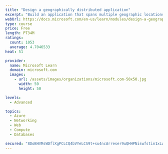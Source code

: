```yaml
---
title: "Design a geographically distributed application"
excerpt: "Build an application that spans multiple geographic locations for high availability and resiliency."
webUrl: https://docs.microsoft.com/en-us/learn/modules/design-a-geographically-distributed-application/
type: course
price: Free
length: PT34M
ratings:
  count: 1053
  average: 4.7046533
heat: 51

provider:
  name: Microsoft Learn
  domain: microsoft.com
  images:
    - url: /assets/images/organizations/microsoft.com-50x50.jpg
      width: 50
      height: 50

levels:
  - Advanced

topics:
  - Azure
  - Networking
  - Web
  - Compute
  - Databases

secured: "8DoBHVMsWDflXgPCLCQ4bVYeLCS9t+su4ncArreser9uQHHPNiswfstin1xLwYH4DC8py8yylSb422XFpgKBQnsgcapXVD1HxVf6VUMpnaLeB3Y5l8yDwPnKt7WRRqN5ASj65FLv1lyYwGQ87xHCUCSIaD/Lvd7ZGo1feyW4NMHcMG562rgnt4GhUxYaGXF9P9+X6WZk750VOgUA4GGKwwKbxZ8wuZ5MG8PIo4IDGA44dkE2S1crbH9/te6NIbT+L3CjFR4/VB2lNtzAvv3tC13iYXVITkj9KFJmW3nVaH1viYRYE0/gqdzSfc2XOT8zDXJ9WG5xygvP05AB5RFm7ZW50/3l/JZ2lDhECP5Yk7odyUuf4Ptea80+T1DornSd8GV5Iu8pqffri+BN4IFnpMjvUP6Go6j/PTlNzp1jyg8=;3yZGn6ahP2kSJAwLCg1Fmg=="
---
```


